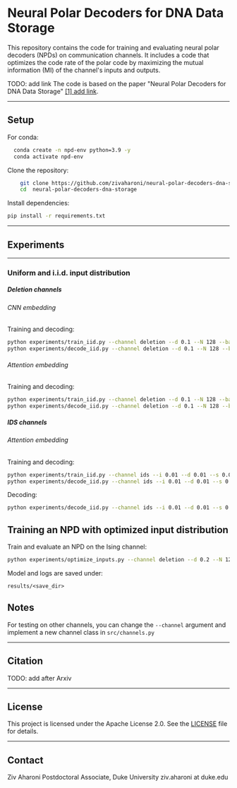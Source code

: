 # Neural Polar Decoders for DNA Data Storage

This repository contains the code for training and evaluating neural polar decoders (NPDs) on communication channels. 
It includes a code that optimizes the code rate of the polar code by maximizing the mutual information (MI) of the channel's inputs and outputs.

TODO: add link
The code is based on the paper "Neural Polar Decoders for DNA Data Storage" [[1] add link](link).

---

## Setup

For conda:

```bash
  conda create -n npd-env python=3.9 -y
  conda activate npd-env
```
Clone the repository:
```bash
    git clone https://github.com/zivaharoni/neural-polar-decoders-dna-storage.git
    cd  neural-polar-decoders-dna-storage
```

Install dependencies:

```bash
pip install -r requirements.txt
```

---

## Experiments 
---
### Uniform and i.i.d. input distribution

##### Deletion channels

###### CNN embedding
Training and decoding:
```bash
python experiments/train_iid.py --channel deletion --d 0.1 --N 128 --batch 256 --epochs 1000 --steps_per_epoch 5000 --embedding_config_path configs/cnn_small_embedding.json --npd_config_path configs/npd_small_config.json --save_dir_path results/train-iid-deletion-128-cnn
python experiments/decode_iid.py --channel deletion --d 0.1 --N 128 --batch 256 --mc_length_design 1000 --mc_length 1000 --list_num 1 --code_rate 0.329  --embedding_config_path configs/cnn_small_embedding.json --npd_config_path configs/npd_small_config.json --save_dir_path results/train-iid-deletion/30015979 --load_path results/train-iid-deletion/30015979/model/model.weights.h5
```

###### Attention embedding
Training and decoding:
```bash
python experiments/train_iid.py --channel deletion --d 0.1 --N 128 --batch 256 --epochs 1000 --steps_per_epoch 5000 --embedding_config_path configs/attention_small_embedding.json --npd_config_path configs/npd_small_config.json --save_dir_path results/train-iid-deletion-128-cnn
python experiments/decode_iid.py --channel deletion --d 0.1 --N 128 --batch 256 --mc_length_design 1000 --mc_length 1000 --list_num 1 --code_rate 0.329  --embedding_config_path configs/attention_small_embedding.json --npd_config_path configs/npd_small_config.json --save_dir_path results/train-iid-deletion/30015979 --load_path results/train-iid-deletion/30015979/model/model.weights.h5
```

##### IDS channels
###### Attention embedding
Training and decoding:
```bash
python experiments/train_iid.py --channel ids --i 0.01 --d 0.01 --s 0.01 --batch 256 --N 128 --epochs 1000 --steps_per_epoch 5000 --embedding_config_path configs/attention_small_embedding.json --npd_config_path configs/npd_small_config.json --save_dir_path results/train-iid-ids-128
python experiments/decode_iid.py --channel ids --i 0.01 --d 0.01 --s 0.01 --batch 256 --N 128 -mc_length_design 1000 --mc_length 1000 --list_num 1 --code_rate 0.5 --embedding_config_path configs/attention_small_embedding.json --npd_config_path configs/npd_small_config.json --save_dir_path results/train-iid-ids-128 --load_path results/train-iid-ids-128/model/model.weights.h5
```

Decoding:
```bash
python experiments/decode_iid.py --channel ids --i 0.01 --d 0.01 --s 0.01 --batch 256 --N 128 --mc_length_design 1000 --mc_length 1000 --list_num 1 --code_rate 0.5 --embedding_config_path configs/attention_small_embedding.json  --npd_config_path configs/npd_medium_config.json --save_dir_path results/decode-iid-deletion-128-v2 --load_path results/train-iid-deletion-128-v2/model/model.weights.h5
```


## Training an NPD with optimized input distribution

Train and evaluate an NPD on the Ising channel:
```bash
python experiments/optimize_inputs.py --channel deletion --d 0.2 --N 128 --batch 10 --epochs 1000 --steps_per_epoch 5000 --embedding_config_path configs/attention_small_embedding.json --npd_config_path configs/npd_small_config.json --save_dir_path results/optimize-deletion-128-0.2 --verbose 2
```

Model and logs are saved under:

```
results/<save_dir>
```



## Notes

For testing on other channels, you can change the `--channel` argument and implement a new channel class in `src/channels.py`

---

## Citation

TODO: add after Arxiv


---

## License

This project is licensed under the Apache License 2.0. See the [LICENSE](./LICENSE) file for details.

---
## Contact

Ziv Aharoni
Postdoctoral Associate, Duke University
ziv.aharoni at duke.edu
